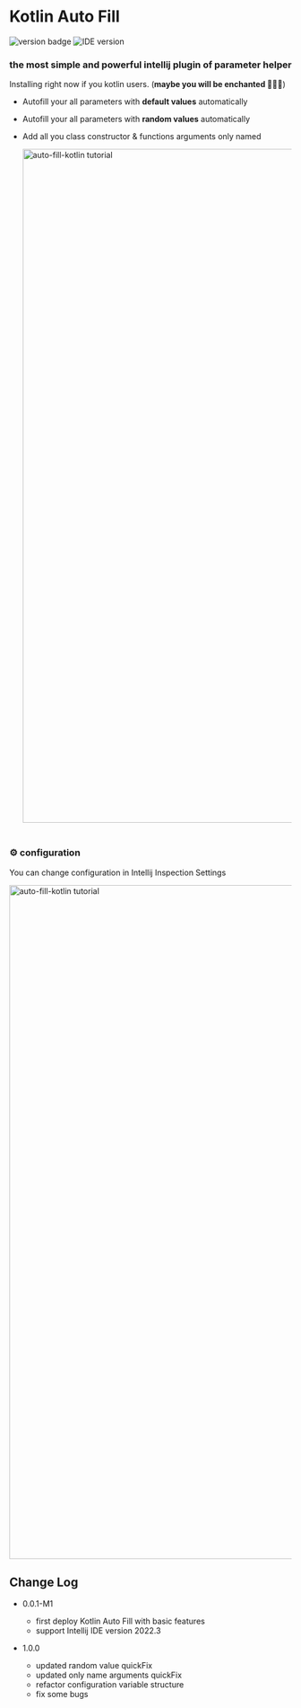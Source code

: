 # Kotlin Auto Fill
![version badge](https://img.shields.io/badge/version-1.0.0-informational)
![IDE version](https://img.shields.io/badge/Support%20IDE%20Version%20on-2022.3-green)

<!-- Plugin description start -->
### the most simple and powerful intellij plugin of parameter helper

Installing right now if you kotlin users. (**maybe you will be enchanted 🧙🏽‍♂️**)

- Autofill your all parameters with **default values** automatically
- Autofill your all parameters with **random values** automatically
- Add all you class constructor  & functions arguments only named


  <a target="_blank" href="https://user-images.githubusercontent.com/38849685/207306823-20119989-4a7a-4a7e-ad57-aa2c386d5bb4.gif"> <img src="https://user-images.githubusercontent.com/38849685/207306823-20119989-4a7a-4a7e-ad57-aa2c386d5bb4.gif" alt="auto-fill-kotlin tutorial" style="max-width:100%;width: 1200px;margin-bottom: 20px"/> </a>


  
### ⚙️ configuration

You can change configuration in Intellij Inspection Settings  

<a target="_blank" href="https://user-images.githubusercontent.com/38849685/207307931-a826bbed-39a9-4896-b703-d4297a3720c9.png"> <img src="https://user-images.githubusercontent.com/38849685/207307931-a826bbed-39a9-4896-b703-d4297a3720c9.png" alt="auto-fill-kotlin tutorial" style="max-width:100%;width: 1200px"/> </a>

<!-- Plugin description end -->

## Change Log
- 0.0.1-M1
  - first deploy Kotlin Auto Fill with basic features
  - support Intellij IDE version 2022.3

- 1.0.0
  - updated random value quickFix
  - updated only name arguments quickFix
  - refactor configuration variable structure
  - fix some bugs
